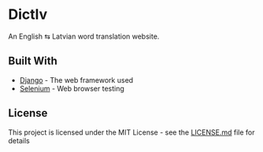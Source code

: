 # Dictlv
An English ⇆ Latvian word translation website.

## Built With

* [Django](https://www.djangoproject.com/) - The web framework used
* [Selenium](http://www.seleniumhq.org/) - Web browser testing

## License

This project is licensed under the MIT License - see the [LICENSE.md](LICENSE.md) file for details
